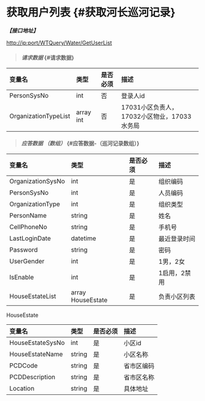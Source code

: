 # 获取用户列表 {#获取河长巡河记录}

_**【接口地址】**_

[http://ip:port/WTQuery/Water/GetUserList](http://ip:port/EqmQuery/Equipment/GetEquipmentList)

> #### _请求数据_ {#请求数据}

| 变量名 | 类型 | 是否必须 | 描述 |
| :--- | :--- | :--- | :--- |
| PersonSysNo | int | 否 | 登录人id |
| OrganizationTypeList | array int | 否 | 17031小区负责人，17032小区物业，17033水务局 |

> #### _应答数据 （数组）_ {#应答数据-（巡河记录数组）}

| 变量名 | 类型 | 是否必须 | 描述 |
| :--- | :--- | :--- | :--- |
| OrganizationSysNo | int | 是 | 组织编码 |
| PersonSysNo | int | 是 | 人员编码 |
| OrganizationType | int | 是 | 组织类型 |
| PersonName | string | 是 | 姓名 |
| CellPhoneNo | string | 是 | 手机号 |
| LastLoginDate | datetime | 是 | 最近登录时间 |
| Password | string | 是 | 密码 |
| UserGender | int | 是 | 1男，2女 |
| IsEnable | int | 是 | 1启用，2禁用 |
| HouseEstateList | array HouseEstate | 是 | 负责小区列表 |

HouseEstate

| 变量名 | 类型 | 是否必须 | 描述 |
| :--- | :--- | :--- | :--- |
| HouseEstateSysNo | int | 是 | 小区id |
| HouseEstateName | string | 是 | 小区名称 |
| PCDCode | string | 是 | 省市区编码 |
| PCDDescription | string | 是 | 省市区名称 |
| Location | string | 是 | 具体地址 |



